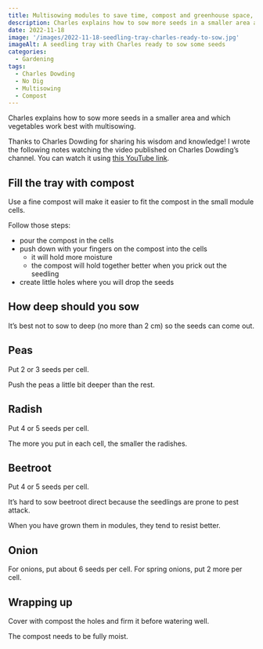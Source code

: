 ```yaml
---
title: Multisowing modules to save time, compost and greenhouse space, by Charles Dowding
description: Charles explains how to sow more seeds in a smaller area and which vegetables work best with multisowing."
date: 2022-11-18
image: '/images/2022-11-18-seedling-tray-charles-ready-to-sow.jpg'
imageAlt: A seedling tray with Charles ready to sow some seeds
categories:
  - Gardening
tags:
  - Charles Dowding
  - No Dig
  - Multisowing
  - Compost
---
```


Charles explains how to sow more seeds in a smaller area and which vegetables work best with multisowing.

Thanks to Charles Dowding for sharing his wisdom and knowledge! I wrote the following notes watching the video published on Charles Dowding’s channel. You can watch it using [this YouTube link](https://www.youtube.com/watch?v=pXOM2gzL0AQ).

## Fill the tray with compost

Use a fine compost will make it easier to fit the compost in the small module cells.

Follow those steps:

- pour the compost in the cells
- push down with your fingers on the compost into the cells
  - it will hold more moisture
  - the compost will hold together better when you prick out the seedling
- create little holes where you will drop the seeds

## How deep should you sow

It’s best not to sow to deep (no more than 2 cm) so the seeds can come out.

## Peas

Put 2 or 3 seeds per cell.

Push the peas a little bit deeper than the rest.

## Radish

Put 4 or 5 seeds per cell.

The more you put in each cell, the smaller the radishes.

## Beetroot

Put 4 or 5 seeds per cell.

It’s hard to sow beetroot direct because the seedlings are prone to pest attack.

When you have grown them in modules, they tend to resist better.

## Onion

For onions, put about 6 seeds per cell. For spring onions, put 2 more per cell.

## Wrapping up

Cover with compost the holes and firm it before watering well.

The compost needs to be fully moist.
